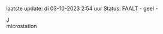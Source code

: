 laatste update: 
di 03-10-2023  2:54   uur 
Status: FAALT - geel - 
<div class="service R">J</div><div class="service Y">microstation</div>